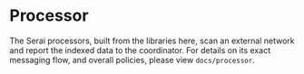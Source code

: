 # Processor

The Serai processors, built from the libraries here, scan an external network
and report the indexed data to the coordinator. For details on its exact
messaging flow, and overall policies, please view `docs/processor`.
